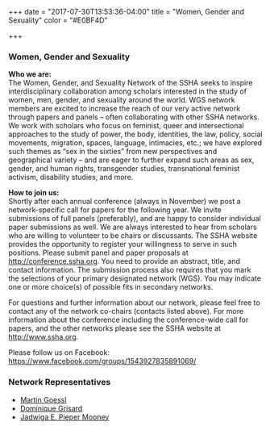 +++
date = "2017-07-30T13:53:36-04:00"
title = "Women, Gender and Sexuality"
color = "#E0BF4D"

+++

### Women, Gender and Sexuality

**Who we are:**  
The Women, Gender, and Sexuality Network of the SSHA seeks to inspire interdisciplinary collaboration among scholars interested in the study of women, men, gender, and sexuality around the world. WGS network members are excited to increase the reach of our very active network through papers and panels – often collaborating with other SSHA networks. We work with scholars who focus on feminist, queer and intersectional approaches to the study of power, the body, identities, the law, policy, social movements, migration, spaces, language, intimacies, etc.; we have explored such themes as “sex in the sixties” from new perspectives and geographical variety – and are eager to further expand such areas as sex, gender, and human rights, transgender studies, transnational feminist activism, disability studies, and more.

**How to join us:**  
Shortly after each annual conference (always in November) we post a network-specific call for papers for the following year. We invite submissions of full panels (preferably), and are happy to consider individual paper submissions as well. We are always interested to hear from scholars who are willing to volunteer to be chairs or discussants. The SSHA website provides the opportunity to register your willingness to serve in such positions. Please submit panel and paper proposals at http://conference.ssha.org. You need to provide an abstract, title, and contact information. The submission process also requires that you mark the selections of your primary designated network (WGS). You may indicate one or more choice(s) of possible fits in secondary networks.

For questions and further information about our network, please feel free to contact any of the network co-chairs (contacts listed above). For more information about the conference including the conference-wide call for papers, and the other networks please see the SSHA website at http://www.ssha.org.

Please follow us on Facebook: https://www.facebook.com/groups/1543927835891069/

### Network Representatives

- [Martin Goessl](martin.goessl@fh-joanneum.at)
- [Dominique Grisard](Dominique.Grisard@unibas.ch)
- [Jadwiga E. Pieper Mooney](jadwiga@email.arizona.edu)
